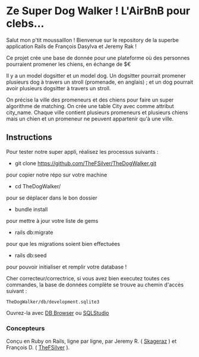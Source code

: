 # Ze Super Dog Walker ! L'AirBnB pour clebs...


Salut mon p'tit moussaillon !
Bienvenue sur le repository de la superbe application Rails de François Dasylva et Jeremy Rak !

Ce projet crée une base de donnée pour une plateforme où des personnes pourraient promener les chiens, en échange de $€

Il y a un model dogsitter et un model dog. Un dogsitter pourrait promener plusieurs dog à travers un stroll (promenade, en anglais) ; et un dog pourrait avoir plusieurs dogsitter à travers un stroll.

On précise la ville des promeneurs et des chiens pour faire un super algorithme de matching. On crée une table City avec comme attribut city_name. Chaque ville contient plusieurs promeneurs et plusieurs chiens mais un chien et un promeneur ne peuvent appartenir qu'à une ville.


## Instructions ##
Pour tester notre super appli, réalisez les processus suivants :
- git clone https://github.com/TheFSilver/TheDogWalker.git

pour copier notre répo sur votre machine
- cd TheDogWalker/

pour se déplacer dans le bon dossier
- bundle install

pour mettre à jour votre liste de gems
- rails db:migrate

pour que les migrations soient bien effectuées
- rails db:seed

pour pouvoir initialiser et remplir votre database !

Cher correcteur/correctrice, si vous avez bien executez toutes ces commandes, la base de données complète se trouve au chemin d'accès suivant :

```TheDogWalker/db/development.sqlite3 ```

Ouvrez-la avec <a href="http://sqlitebrowser.org/">DB Browser</a> ou <a href="http://sqlitestudio.pl/?act=download">SQLStudio</a>

### Concepteurs ###

Conçu en Ruby on Rails, ligne par ligne, par Jeremy R. ( <a href="https://github.com/skageraz">Skageraz</a> ) et François D. ( <a href="https://github.com/TheFSilver">TheFSilver</a> ).
